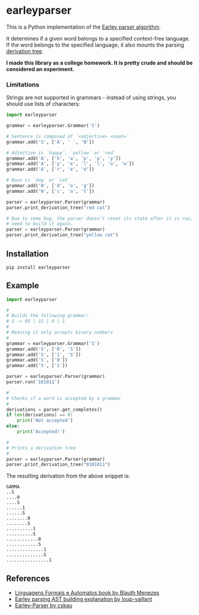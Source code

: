 # earleyparser

This is a Python implementation of the [Earley parser algorithm](https://en.wikipedia.org/wiki/Earley_parser).

It determines if a given word belongs to a specified context-free language. If the word
belongs to the specified language, it also mounts the parsing [derivation tree](https://en.wikipedia.org/wiki/Parse_tree).

**I made this library as a college homework. It is pretty crude and should be considered an experiment.**

### Limitations

Strings are not supported in grammars - instead of using strings, you should use
lists of characters:

```python
import earleyparser

grammar = earleyparser.Grammar('S')

# Sentence is composed of `<adjective> <noun>`
grammar.add('S', ['A', ' ', 'N'])

# Adjective is `happy`, `yellow` or `red`
grammar.add('A', ['h', 'a', 'p', 'p', 'y'])
grammar.add('A', ['y', 'e', 'l', 'l', 'o', 'w'])
grammar.add('A', ['r', 'e', 'd'])

# Noun is `dog` or `cat`
grammar.add('N', ['d', 'o', 'g'])
grammar.add('N', ['c', 'a', 't'])

parser = earleyparser.Parser(grammar)
parser.print_derivation_tree("red cat")

# Due to some bug, the parser doesn't reset its state after it is run, so we
# need to build it again.
parser = earleyparser.Parser(grammar)
parser.print_derivation_tree("yellow cat")

```

## Installation

```
pip install earleyparser
```

## Example

```python
import earleyparser

#
# Builds the following grammar:
# S -> 0S | 1S | 0 | 1
#
# Meaning it only accepts binary numbers
#
grammar = earleyparser.Grammar('S')
grammar.add('S', ['0', 'S'])
grammar.add('S', ['1', 'S'])
grammar.add('S', ['0'])
grammar.add('S', ['1'])

parser = earleyparser.Parser(grammar)
parser.run('101011')

#
# Checks if a word is accepted by a grammar
#
derivations = parser.get_completes()
if len(derivations) == 0:
    print('Not accepted')
else:
    print('Accepted!')

#
# Prints a derivation tree
#
parser = earleyparser.Parser(grammar)
parser.print_derivation_tree("0101011")
```

The resulting derivation from the above snippet is:

```
GAMMA
..S
....0
....S
......1
......S
........0
........S
..........1
..........S
............0
............S
..............1
..............S
................1
```


## References

- [Linguagens Formais e Automatos book by Blauth Menezes](https://www.amazon.com/Linguagens-Formais-Aut%C3%B4matos-Did%C3%A1ticos-Portuguese-ebook/dp/B01863RJF6)
- [Earley parsing AST building explanation by loup-vaillant](loup-vaillant.fr/tutorials/earley-parsing/)
- [Earley-Parser by cskau](https://github.com/cskau/Earley-Parser)
